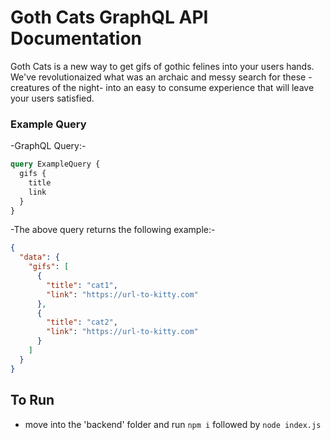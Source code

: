# Goth Cats GraphQL API Documentation

Goth Cats is a new way to get gifs of gothic felines into your users hands. We've revolutionaized what was an archaic and messy search for these -creatures of the night- into an easy to consume experience that will leave your users satisfied.

### Example Query

-GraphQL Query:-
```graphql 
query ExampleQuery {
  gifs {
    title
    link
  }
}
```

-The above query returns the following example:-
```json
{
  "data": {
    "gifs": [
      {
        "title": "cat1",
        "link": "https://url-to-kitty.com"
      },
      {
        "title": "cat2",
        "link": "https://url-to-kitty.com"
      }
    ]
  }
}
```

## To Run
- move into the 'backend' folder and run `npm i` followed by `node index.js`